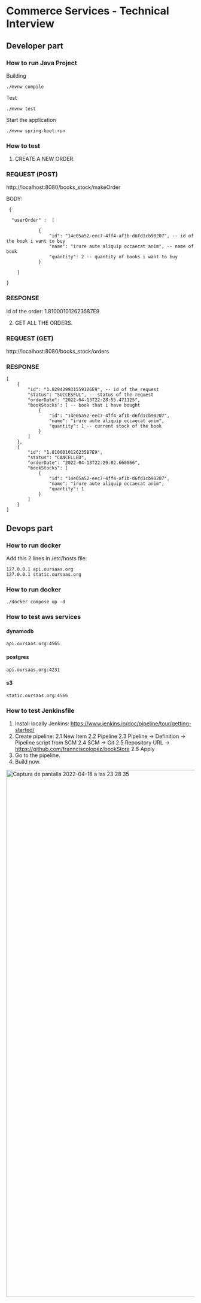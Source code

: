 # Commerce Services - Technical Interview

## Developer part
### How to run Java Project

Building
```shell
./mvnw compile
```

Test
```shell
./mvnw test
```

Start the application

```shell
./mvnw spring-boot:run
```

### How to test

1. CREATE A NEW ORDER.

### REQUEST (POST)

http://localhost:8080/books_stock/makeOrder

BODY:

```
 {

  "userOrder" :  [

            {
                "id": "14e05a52-eec7-4ff4-af1b-d6fd1cb90207", -- id of the book i want to buy
                "name": "irure aute aliquip occaecat anim", -- name of book
                "quantity": 2 -- quantity of books i want to buy
            }

    ]

}
```

### RESPONSE 

Id of the order: 1.810001012623587E9


2. GET ALL THE ORDERS.

### REQUEST (GET)

http://localhost:8080/books_stock/orders

### RESPONSE 
```
[
    {
        "id": "1.829429931559126E9", -- id of the request 
        "status": "SUCCESFUL", -- status of the request
        "orderDate": "2022-04-13T22:28:55.471125", 
        "bookStocks": [ -- book that i have bought
            {
                "id": "14e05a52-eec7-4ff4-af1b-d6fd1cb90207",
                "name": "irure aute aliquip occaecat anim",
                "quantity": 1 -- current stock of the book 
            }
        ]
    },
    {
        "id": "1.810001012623587E9",
        "status": "CANCELLED",
        "orderDate": "2022-04-13T22:29:02.660066",
        "bookStocks": [
            {
                "id": "14e05a52-eec7-4ff4-af1b-d6fd1cb90207",
                "name": "irure aute aliquip occaecat anim",
                "quantity": 1
            }
        ]
    }
]

```
## Devops part

### How to run docker

Add this 2 lines in /etc/hosts file:
```
127.0.0.1 api.oursaas.org
127.0.0.1 static.oursaas.org
```
### How to run docker

```shell
./docker compose up -d
```

### How to test aws services

#### dynamodb
```
api.oursaas.org:4565
```

#### postgres
```
api.oursaas.org:4231
```
#### s3
```
static.oursaas.org:4566
```
### How to test Jenkinsfile

1. Install locally Jenkins: https://www.jenkins.io/doc/pipeline/tour/getting-started/
2. Create pipeline:
     2.1 New Item
     2.2 Pipeline
     2.3 Pipeline -> Definition -> Pipeline script from SCM
     2.4 SCM -> Git
     2.5 Repository URL -> https://github.com/frannciscolopez/bookStore
     2.6 Apply
3. Go to the pipeline.
4. Build now.
<img width="1410" alt="Captura de pantalla 2022-04-18 a las 23 28 35" src="https://user-images.githubusercontent.com/22669529/163884517-230845ee-a55d-4ac2-8475-63200bcb07e7.png">



